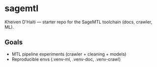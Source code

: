 # sagemtl
Kheiven D'Haiti — starter repo for the SageMTL toolchain (docs, crawler, ML).

## Goals
- MTL pipeline experiments (crawler + cleaning + models)
- Reproducible envs (.venv-ml, .venv-doc, .venv-crawl)

